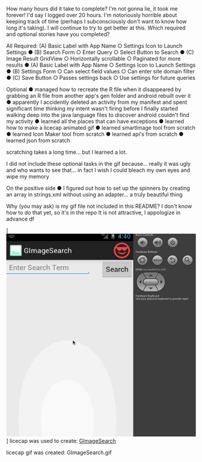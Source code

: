 
How many hours did it take to complete?  I'm not gonna lie, it took me forever! I'd say I logged over 20 hours. I'm notoriously horrible about keeping track of 
time (perhaps I subconsciously don't want to know how long it's taking). I will continue to try to get better at this.
Which required and optional stories have you completed?

All Required:
(A) Basic Label with App Name
○ Settings Icon to Launch Settings
● (B) Search Form
○ Enter Query
○ Select Button to Search
● (C) Image Result GridView
○ Horizontally scrollable
○ Paginated for more results
● (A) Basic Label with App Name
○ Settings Icon to Launch Settings
● (B) Settings Form
○ Can select field values
○ Can enter site domain filter
● (C) Save Button
○ Passes settings back
○ Use settings for future queries


Optional
● managed how to recreate the R file when it disappeared by grabbing an R file from another app's gen folder and android rebuilt over it
● apparently I accidently deleted an activity from my manifest and spent significant time thinking my intent wasn't firing before 
  I finally started walking deep into the java language files to discover android couldn't find my activity
● learned all the places that can have exceptions
● learned how to make a licecap animated gif 
● learned smartImage tool from scratch
● learned Icon Maker tool from scratch
● learned api's from scratch
● learned json from scratch

scratching takes a long time... but I learned a lot.

I did not include these optional tasks in the gif because... really it was ugly and who wants to see that... in fact I wish I could bleach my own eyes 
and wipe my memory

On the positive side 
● I figured out how to set up the spinners by creating an array in strings.xml without using an adapter... a truly beautiful thing 

Why (you may ask) is my gif file not included in this README? I don't know how to do that yet, so it's in the repo
It is not attractive, I appologize in advance      df


[![ScreenShot](https://github.com/CoderRed99/GImageSearch/blob/master/GImageSearch2.gif)]
licecap was used to create: <a href="https://github.com/CoderRed99/GImageSearch/blob/master/GImageSearch2.gif">GImageSearch</a>

licecap gif was created: GImageSearch.gif
